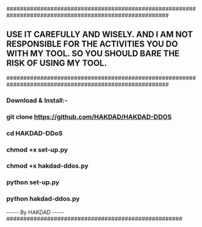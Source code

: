 ########################################################################################################
## USE IT CAREFULLY AND WISELY. AND I AM NOT RESPONSIBLE FOR THE ACTIVITIES YOU DO WITH MY TOOL. SO YOU SHOULD BARE THE RISK OF USING MY TOOL.
########################################################################################################
### Download & Install:-

### git clone https://github.com/HAKDAD/HAKDAD-DDOS

### cd HAKDAD-DDoS

### chmod +x set-up.py

### chmod +x hakdad-ddos.py

### python set-up.py

### python hakdad-ddos.py

----- By HAKDAD -----
####################################################
